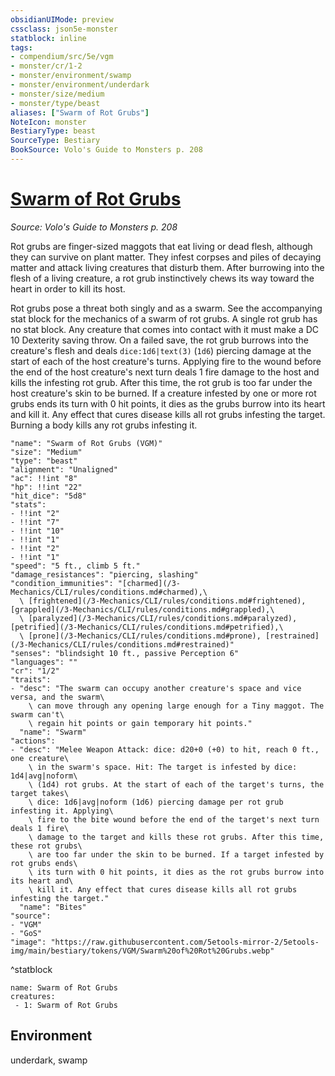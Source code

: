 ```yaml
---
obsidianUIMode: preview
cssclass: json5e-monster
statblock: inline
tags:
- compendium/src/5e/vgm
- monster/cr/1-2
- monster/environment/swamp
- monster/environment/underdark
- monster/size/medium
- monster/type/beast
aliases: ["Swarm of Rot Grubs"]
NoteIcon: monster
BestiaryType: beast
SourceType: Bestiary
BookSource: Volo's Guide to Monsters p. 208
---
```

# [Swarm of Rot Grubs](3-Mechanics\CLI\bestiary\beast/swarm-of-rot-grubs-vgm.md)
*Source: Volo's Guide to Monsters p. 208*  

Rot grubs are finger-sized maggots that eat living or dead flesh, although they can survive on plant matter. They infest corpses and piles of decaying matter and attack living creatures that disturb them. After burrowing into the flesh of a living creature, a rot grub instinctively chews its way toward the heart in order to kill its host.

Rot grubs pose a threat both singly and as a swarm. See the accompanying stat block for the mechanics of a swarm of rot grubs. A single rot grub has no stat block. Any creature that comes into contact with it must make a DC 10 Dexterity saving throw. On a failed save, the rot grub burrows into the creature's flesh and deals `dice:1d6|text(3)` (`1d6`) piercing damage at the start of each of the host creature's turns. Applying fire to the wound before the end of the host creature's next turn deals 1 fire damage to the host and kills the infesting rot grub. After this time, the rot grub is too far under the host creature's skin to be burned. If a creature infested by one or more rot grubs ends its turn with 0 hit points, it dies as the grubs burrow into its heart and kill it. Any effect that cures disease kills all rot grubs infesting the target. Burning a body kills any rot grubs infesting it.

```statblock
"name": "Swarm of Rot Grubs (VGM)"
"size": "Medium"
"type": "beast"
"alignment": "Unaligned"
"ac": !!int "8"
"hp": !!int "22"
"hit_dice": "5d8"
"stats":
- !!int "2"
- !!int "7"
- !!int "10"
- !!int "1"
- !!int "2"
- !!int "1"
"speed": "5 ft., climb 5 ft."
"damage_resistances": "piercing, slashing"
"condition_immunities": "[charmed](/3-Mechanics/CLI/rules/conditions.md#charmed),\
  \ [frightened](/3-Mechanics/CLI/rules/conditions.md#frightened), [grappled](/3-Mechanics/CLI/rules/conditions.md#grappled),\
  \ [paralyzed](/3-Mechanics/CLI/rules/conditions.md#paralyzed), [petrified](/3-Mechanics/CLI/rules/conditions.md#petrified),\
  \ [prone](/3-Mechanics/CLI/rules/conditions.md#prone), [restrained](/3-Mechanics/CLI/rules/conditions.md#restrained)"
"senses": "blindsight 10 ft., passive Perception 6"
"languages": ""
"cr": "1/2"
"traits":
- "desc": "The swarm can occupy another creature's space and vice versa, and the swarm\
    \ can move through any opening large enough for a Tiny maggot. The swarm can't\
    \ regain hit points or gain temporary hit points."
  "name": "Swarm"
"actions":
- "desc": "Melee Weapon Attack: dice: d20+0 (+0) to hit, reach 0 ft., one creature\
    \ in the swarm's space. Hit: The target is infested by dice: 1d4|avg|noform\
    \ (1d4) rot grubs. At the start of each of the target's turns, the target takes\
    \ dice: 1d6|avg|noform (1d6) piercing damage per rot grub infesting it. Applying\
    \ fire to the bite wound before the end of the target's next turn deals 1 fire\
    \ damage to the target and kills these rot grubs. After this time, these rot grubs\
    \ are too far under the skin to be burned. If a target infested by rot grubs ends\
    \ its turn with 0 hit points, it dies as the rot grubs burrow into its heart and\
    \ kill it. Any effect that cures disease kills all rot grubs infesting the target."
  "name": "Bites"
"source":
- "VGM"
- "GoS"
"image": "https://raw.githubusercontent.com/5etools-mirror-2/5etools-img/main/bestiary/tokens/VGM/Swarm%20of%20Rot%20Grubs.webp"
```
^statblock

```encounter-table
name: Swarm of Rot Grubs
creatures:
 - 1: Swarm of Rot Grubs
```

## Environment

underdark, swamp